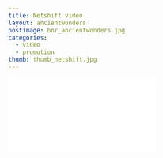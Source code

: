 ```yaml
---
title: Netshift video
layout: ancientwonders
postimage: bnr_ancientwonders.jpg
categories:
  - video
  - promotion
thumb: thumb_netshift.jpg
---
```


<div class="vendor" id="fit-vids">
<iframe src="//player.vimeo.com/video/5370900" frameborder="0" webkitallowfullscreen mozallowfullscreen allowfullscreen></iframe>
</div>   
        
